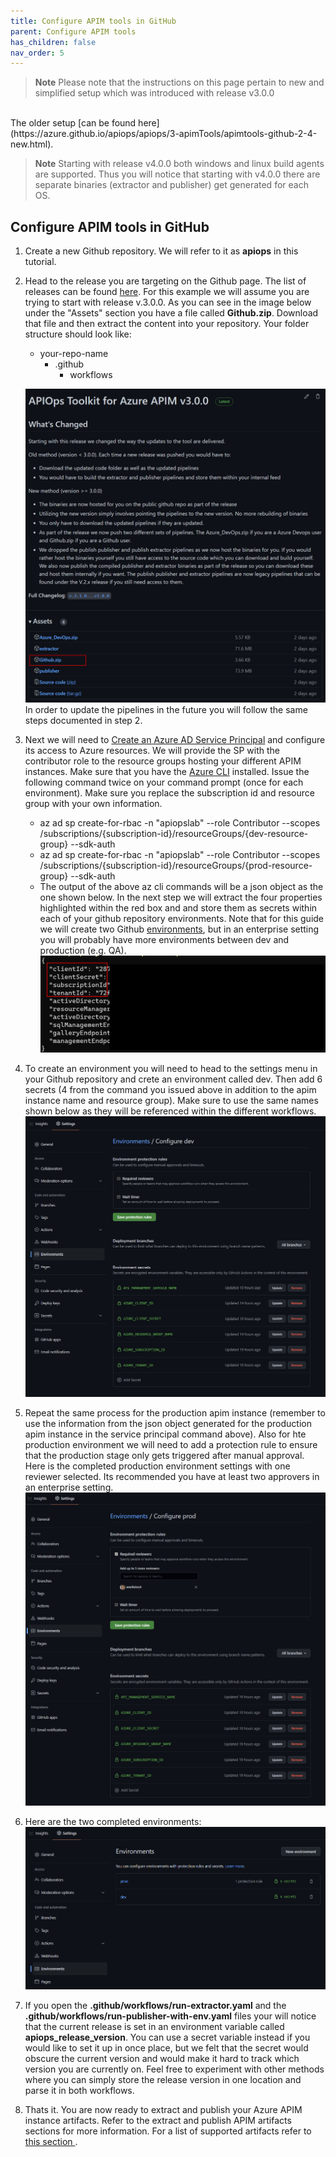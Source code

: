 ```yaml
---
title: Configure APIM tools in GitHub
parent: Configure APIM tools
has_children: false
nav_order: 5
---
```

> **Note**
> Please note that the instructions on this page pertain to new and simplified setup which was introduced with release v3.0.0
<br />
The older setup [can be found here](https://azure.github.io/apiops/apiops/3-apimTools/apimtools-github-2-4-new.html).
 
> **Note**
> Starting with release v4.0.0 both windows and linux build agents are supported. Thus you will notice that starting with v4.0.0 there are separate binaries (extractor and publisher) get generated for each OS.

## Configure APIM tools in GitHub


1. Create a new Github repository. We will refer to it as **apiops** in this tutorial.
2. Head to the release you are targeting on the Github page. The list of releases can be found [here](https://github.com/Azure/apiops/releases). For this example we will assume you are trying to start with release v.3.0.0.  As you can see in the image below under the "Assets" section you have a file called **Github.zip**. Download that file and then extract the content into your repository. Your folder structure should look like:
    - your-repo-name
        - .github
            - workflows

    ![Github_Release](../../assets/images/Github_Release_Github.png)
    In order to update the pipelines in the future you will follow the same steps documented in step 2.
3. Next we will need to [Create an Azure AD Service Principal](https://docs.microsoft.com/en-us/cli/azure/ad/sp?view=azure-cli-latest#az-ad-sp-create-for-rbac) and configure its access to Azure resources. We will provide the SP with the contributor role to the resource groups hosting your different APIM instances. Make sure that you have the [Azure CLI](https://docs.microsoft.com/en-us/cli/azure/install-azure-cli) installed. Issue the following command twice on your command prompt (once for each environment). Make sure you replace the subscription id and resource group with your own information.
     - az ad sp create-for-rbac -n "apiopslab" --role Contributor --scopes /subscriptions/{subscription-id}/resourceGroups/{dev-resource-group} --sdk-auth
    - az ad sp create-for-rbac -n "apiopslab" --role Contributor --scopes /subscriptions/{subscription-id}/resourceGroups/{prod-resource-group} --sdk-auth
    - The output of the above az cli commands will be a json object as the one shown below. In the next step we will extract the four properties highlighted within the red box and and store them as secrets within each of your github repository environments. Note that for this guide we will create two Github [environments](https://docs.github.com/en/actions/deployment/targeting-different-environments/using-environments-for-deployment), but in an enterprise setting you will probably have more environments between dev and production (e.g. QA). ![sp command](../../assets/images/sp_command_output.png)
4.  To create an environment you will need to head to the settings menu in your Github repository and crete an environment called dev. Then add 6 secrets (4 from the command you issued above in addition to the apim instance name and resource group). Make sure to use the same names shown below as they will be referenced within the different workflows. ![github dev environment](../../assets/images/github_dev_environment.png)
5. Repeat the same process for the production apim instance (remember to use the information from the json object generated for the production apim instance in the service principal command above). Also for hte production environment we will need to add a protection rule to ensure that the production stage only gets triggered after manual approval. Here is the completed production environment settings with one reviewer selected. Its recommended you have at least two approvers in an enterprise setting. ![github prod environment](../../assets/images/github_prod_environment.png)
6. Here are the two completed environments: ![github environment](../../assets/images/Github_Environments.png)

7. If you open the **.github/workflows/run-extractor.yaml** and the **.github/workflows/run-publisher-with-env.yaml** files your will notice that the current release is set in an environment variable called **apiops_release_version**. You can use a secret variable instead if you would like to set it up in once place, but we felt that the secret would obscure the current version and would make it hard to track which version you are currently on. Feel free to experiment with other methods where you can simply store the release version in one location and parse it in both workflows.
8. Thats it. You are now ready to extract and publish your Azure APIM instance artifacts. Refer to the extract and publish APIM artifacts sections for more information. For a list of supported artifacts refer to [this section ](https://azure.github.io/apiops/apiops/7-additionalTopics/apiops-7-3-supportedresources.html).
